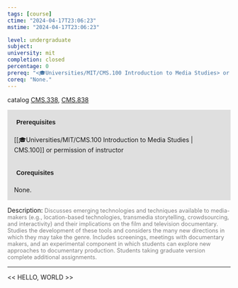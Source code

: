 ```yaml
---
tags: [course]
ctime: "2024-04-17T23:06:23"
mstime: "2024-04-17T23:06:23"

level: undergraduate
subject: 
university: mit
completion: closed
percentage: 0
prereq: "<🎓Universities/MIT/CMS.100 Introduction to Media Studies> or permission of instructor"
coreq: "None."
---
```


catalog [CMS.338](http://student.mit.edu/catalog/mCMSa.html#CMS.338), [CMS.838](http://student.mit.edu/catalog/mCMSa.html#CMS.838)

<span style="display: block; padding: 15px; background-color: rgb(100, 100, 100, 0.2);"><font id="m_prereq52_0" style="display: block; font-family: Arial, sans-serif; font-weight: bold; padding: 5px">Prerequisites</font><br><span id="prereq52_0">[[🎓Universities/MIT/CMS.100 Introduction to Media Studies | CMS.100]] or permission of instructor</span></span>
<span style="display: block; padding: 15px; background-color: rgb(100, 100, 100, 0.2);"><font id="m_coreq52_0" style="display: block; font-family: Arial, sans-serif; font-weight: bold; padding: 5px">Corequisites</font><br><span id="coreq52_0">None.</span></span>

<font style="">Description:</font>
<font style="color: grey; font-size: 0.8rem;">Discusses emerging technologies and techniques available to media-makers (e.g., location-based technologies, transmedia storytelling, crowdsourcing, and interactivity) and their implications on the film and television documentary. Studies the development of these tools and considers the many new directions in which they may take the genre. Includes screenings, meetings with documentary makers, and an experimental component in which students can explore new approaches to documentary production. Students taking graduate version complete additional assignments.</font>



---

<< HELLO, WORLD >>
